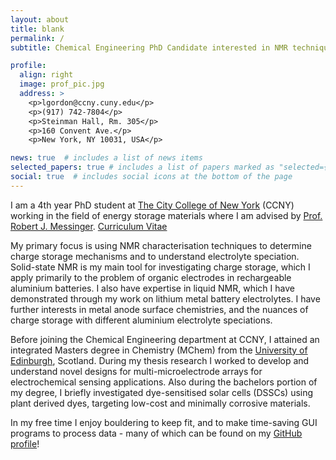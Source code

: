 ```yaml
---
layout: about
title: blank
permalink: /
subtitle: Chemical Engineering PhD Candidate interested in NMR techniques for studying energy storage and carbon capture systems.

profile:
  align: right
  image: prof_pic.jpg
  address: >
    <p>lgordon@ccny.cuny.edu</p>
    <p>(917) 742-7804</p>
    <p>Steinman Hall, Rm. 305</p>
    <p>160 Convent Ave.</p>
    <p>New York, NY 10031, USA</p>

news: true  # includes a list of news items
selected_papers: true # includes a list of papers marked as "selected={true}"
social: true  # includes social icons at the bottom of the page
---
```


I am a 4th year PhD student at [The City College of New York](https://www.ccny.cuny.edu/chemeng) (CCNY) working in the field of energy storage materials where I am advised by [Prof. Robert J. Messinger](https://batteries-for-space.ccny.cuny.edu). [Curriculum Vitae](https://LeoWGordon.github.io/assets/pdf/Leo_CV.pdf)

My primary focus is using NMR characterisation techniques to determine charge storage mechanisms and to understand electrolyte speciation. Solid-state NMR is my main tool for investigating charge storage, which I apply primarily to the problem of organic electrodes in rechargeable aluminium batteries. I also have expertise in liquid NMR, which I have demonstrated through my work on lithium metal battery electrolytes. I have further interests in metal anode surface chemistries, and the nuances of charge storage with different aluminium electrolyte speciations.

Before joining the Chemical Engineering department at CCNY, I attained an integrated Masters degree in Chemistry (MChem) from the [University of Edinburgh](https://www.chem.ed.ac.uk), Scotland. During my thesis research I worked to develop and understand novel designs for multi-microelectrode arrays for electrochemical sensing applications. Also during the bachelors portion of my degree, I briefly investigated dye-sensitised solar cells (DSSCs) using plant derived dyes, targeting low-cost and minimally corrosive materials.

In my free time I enjoy bouldering to keep fit, and to make time-saving GUI programs to process data - many of which can be found on my [GitHub profile](https://github.com/LeoWGordon)!
